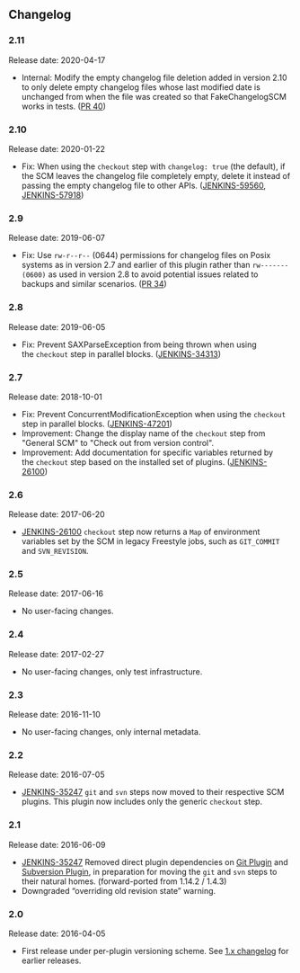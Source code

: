 ## Changelog

### 2.11

Release date: 2020-04-17

-   Internal: Modify the empty changelog file deletion added in version 2.10 to
    only delete empty changelog files whose last modified date is unchanged from
    when the file was created so that FakeChangelogSCM works in tests. ([PR 40](https://github.com/jenkinsci/workflow-scm-step-plugin/pull/40))

### 2.10

Release date: 2020-01-22

-   Fix: When using the `checkout` step with `changelog: true` (the default), if 
    the SCM leaves the changelog file completely empty, delete it instead of
    passing the empty changelog file to other APIs. ([JENKINS-59560](https://issues.jenkins-ci.org/browse/JENKINS-59560), [JENKINS-57918](https://issues.jenkins-ci.org/browse/JENKINS-57918))

### 2.9

Release date: 2019-06-07

-   Fix: Use `rw-r--r--` (0644) permissions for changelog files on Posix
    systems as in version 2.7 and earlier of this plugin rather
    than `rw------- (0600)` as used in version 2.8 to avoid potential
    issues related to backups and similar scenarios. ([PR
    34](https://github.com/jenkinsci/workflow-scm-step-plugin/pull/34))

### 2.8

Release date: 2019-06-05

-   Fix: Prevent SAXParseException from being thrown when using
    the `checkout` step in parallel blocks.
    ([JENKINS-34313](https://issues.jenkins-ci.org/browse/JENKINS-34313))

### 2.7

Release date: 2018-10-01

-   Fix: Prevent ConcurrentModificationException when using
    the `checkout` step in parallel blocks.
    ([JENKINS-47201](https://issues.jenkins-ci.org/browse/JENKINS-47201))
-   Improvement: Change the display name of the `checkout` step from
    "General SCM" to "Check out from version control".
-   Improvement: Add documentation for specific variables returned by
    the `checkout` step based on the installed set of plugins.
    ([JENKINS-26100](https://issues.jenkins-ci.org/browse/JENKINS-26100))

### 2.6

Release date: 2017-06-20

-   [JENKINS-26100](https://issues.jenkins-ci.org/browse/JENKINS-26100) `checkout`
    step now returns a `Map` of environment variables set by the SCM in
    legacy Freestyle jobs, such as `GIT_COMMIT` and `SVN_REVISION`.

### 2.5

Release date: 2017-06-16

-   No user-facing changes.

### 2.4

Release date: 2017-02-27

-   No user-facing changes, only test infrastructure.

### 2.3

Release date: 2016-11-10

-   No user-facing changes, only internal metadata.

### 2.2

Release date: 2016-07-05

-   [JENKINS-35247](https://issues.jenkins-ci.org/browse/JENKINS-35247)
    `git` and `svn` steps now moved to their respective SCM plugins.
    This plugin now includes only the generic `checkout` step.

### 2.1

Release date: 2016-06-09

-   [JENKINS-35247](https://issues.jenkins-ci.org/browse/JENKINS-35247)
    Removed direct plugin dependencies on [Git
    Plugin](https://plugins.jenkins.io/git) and
    [Subversion
    Plugin](https://plugins.jenkins.io/subversion),
    in preparation for moving the `git` and `svn` steps to their natural
    homes. (forward-ported from 1.14.2 / 1.4.3)
-   Downgraded “overriding old revision state” warning.

### 2.0

Release date: 2016-04-05

-   First release under per-plugin versioning scheme. See [1.x
    changelog](https://github.com/jenkinsci/workflow-plugin/blob/82e7defa37c05c5f004f1ba01c93df61ea7868a5/CHANGES.md)
    for earlier releases.

